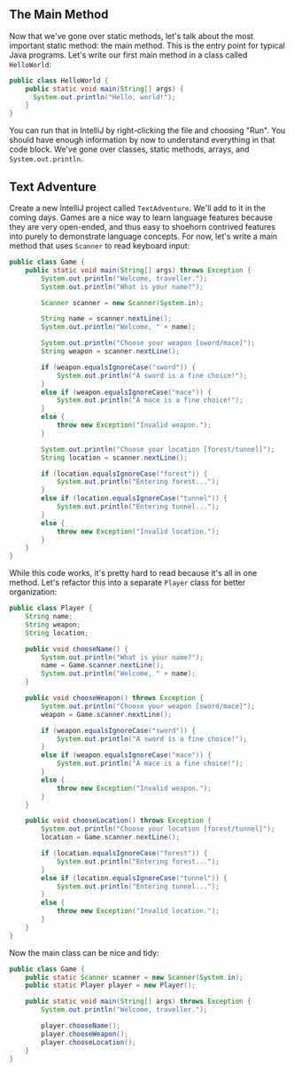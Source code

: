 ## The Main Method

Now that we've gone over static methods, let's talk about the most important static method: the main method. This is the entry point for typical Java programs. Let's write our first main method in a class called `HelloWorld`:

```java
public class HelloWorld {
    public static void main(String[] args) {
      System.out.println("Hello, world!");
    }
}
```

You can run that in IntelliJ by right-clicking the file and choosing "Run". You should have enough information by now to understand everything in that code block. We've gone over classes, static methods, arrays, and `System.out.println`.

## Text Adventure

Create a new IntelliJ project called `TextAdventure`. We'll add to it in the coming days. Games are a nice way to learn language features because they are very open-ended, and thus easy to shoehorn contrived features into purely to demonstrate language concepts. For now, let's write a main method that uses `Scanner` to read keyboard input:

```java
public class Game {
    public static void main(String[] args) throws Exception {
        System.out.println("Welcome, traveller.");
        System.out.println("What is your name?");

        Scanner scanner = new Scanner(System.in);

        String name = scanner.nextLine();
        System.out.println("Welcome, " + name);

        System.out.println("Choose your weapon [sword/mace]");
        String weapon = scanner.nextLine();

        if (weapon.equalsIgnoreCase("sword")) {
            System.out.println("A sword is a fine choice!");
        }
        else if (weapon.equalsIgnoreCase("mace")) {
            System.out.println("A mace is a fine choice!");
        }
        else {
            throw new Exception("Invalid weapon.");
        }

        System.out.println("Choose your location [forest/tunnel]");
        String location = scanner.nextLine();

        if (location.equalsIgnoreCase("forest")) {
            System.out.println("Entering forest...");
        }
        else if (location.equalsIgnoreCase("tunnel")) {
            System.out.println("Entering tunnel...");
        }
        else {
            throw new Exception("Invalid location.");
        }
    }
}
```

While this code works, it's pretty hard to read because it's all in one method. Let's refactor this into a separate `Player` class for better organization:

```java
public class Player {
    String name;
    String weapon;
    String location;

    public void chooseName() {
        System.out.println("What is your name?");
        name = Game.scanner.nextLine();
        System.out.println("Welcome, " + name);
    }

    public void chooseWeapon() throws Exception {
        System.out.println("Choose your weapon [sword/mace]");
        weapon = Game.scanner.nextLine();

        if (weapon.equalsIgnoreCase("sword")) {
            System.out.println("A sword is a fine choice!");
        }
        else if (weapon.equalsIgnoreCase("mace")) {
            System.out.println("A mace is a fine choice!");
        }
        else {
            throw new Exception("Invalid weapon.");
        }
    }

    public void chooseLocation() throws Exception {
        System.out.println("Choose your location [forest/tunnel]");
        location = Game.scanner.nextLine();

        if (location.equalsIgnoreCase("forest")) {
            System.out.println("Entering forest...");
        }
        else if (location.equalsIgnoreCase("tunnel")) {
            System.out.println("Entering tunnel...");
        }
        else {
            throw new Exception("Invalid location.");
        }
    }
}
```

Now the main class can be nice and tidy:

```java
public class Game {
    public static Scanner scanner = new Scanner(System.in);
    public static Player player = new Player();

    public static void main(String[] args) throws Exception {
        System.out.println("Welcome, traveller.");

        player.chooseName();
        player.chooseWeapon();
        player.chooseLocation();
    }
}
```
